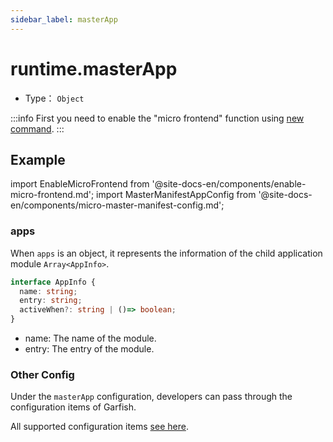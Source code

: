 ```yaml
---
sidebar_label: masterApp
---
```


# runtime.masterApp

* Type： `Object`

:::info
First you need to enable the "micro frontend" function using [new command](/docs/apis/app/commands/new).
:::

## Example

import EnableMicroFrontend from '@site-docs-en/components/enable-micro-frontend.md';
import MasterManifestAppConfig from '@site-docs-en/components/micro-master-manifest-config.md';

<EnableMicroFrontend />
<MasterManifestAppConfig />


### apps

When `apps` is an object, it represents the information of the child application module `Array<AppInfo>`.

```ts
interface AppInfo {
  name: string;
  entry: string;
  activeWhen?: string | ()=> boolean;
}
```

- name: The name of the module.
- entry: The entry of the module.

### Other Config

Under the `masterApp` configuration, developers can pass through the configuration items of Garfish.

All supported configuration items [see here](https://garfishjs.org/api/run/#%E5%8F%82%E6%95%B0).
